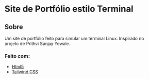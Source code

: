 # Site de Portfólio estilo Terminal
## Sobre
 Um site de portfólio feito para simular um terminal Linux.
 Inspirado no projeto de Prithvi Sanjay Yewale.

### Feito com:

* [Html5](https://developer.mozilla.org/en-US/docs/Web/HTML)
* [Tailwind CSS](https://tailwindcss.com/)

